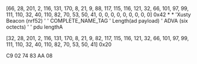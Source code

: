 [66, 28, 201, 2, 116, 131, 170, 8, 21, 9, 88, 117, 115, 116, 121, 32, 66, 101, 97, 99, 111, 110, 32, 40, 110, 82, 70, 53, 50, 41, 0, 0, 0, 0, 0, 0, 0, 0, 0]
0x42                               *   *  'Xusty Beacon (nrf52)                                                                 '
                                       ' COMPLETE_NAME_TAG
                                   ' Length(ad payload)
        ' ADVA (six octects)      '
    ' pdu lengthA

[32, 28, 201, 2, 116, 131, 170, 8, 21, 9, 82, 117, 115, 116, 121, 32, 66, 101, 97, 99, 111, 110, 32, 40, 110, 82, 70, 53, 50, 41]
0x20

C9 02 74 83 AA 08
